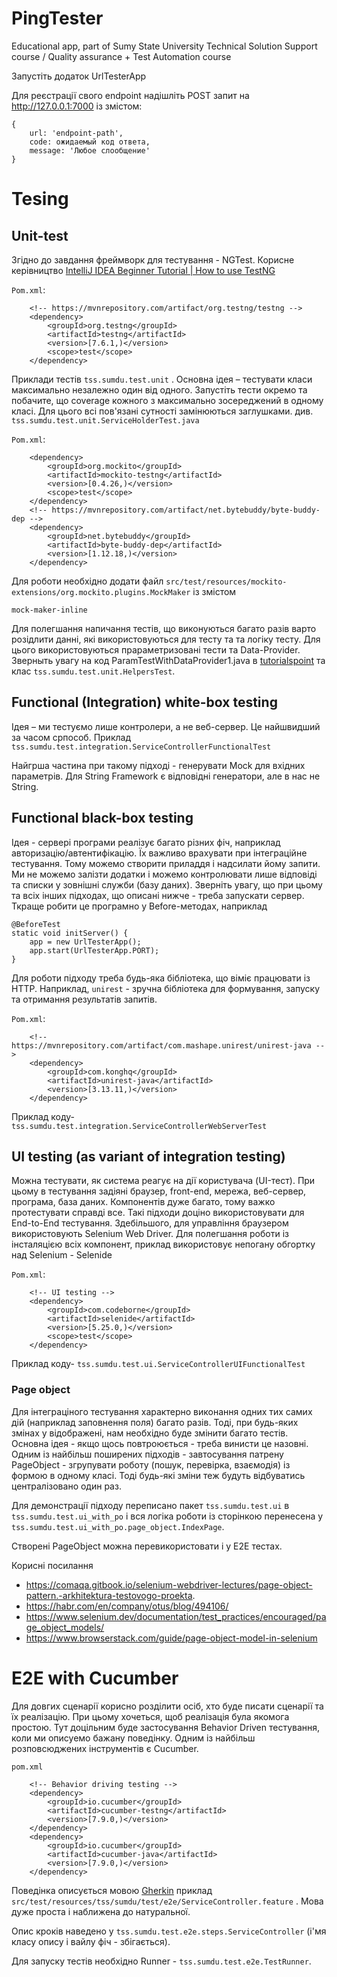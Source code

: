 # PingTester

Educational app, part of Sumy State University Technical Solution Support course / Quality assurance + Test Automation
course

Запустіть додаток UrlTesterApp

Для реєстрації свого endpoint надішліть POST запит на http://127.0.0.1:7000 із змістом:

    {
        url: 'endpoint-path',
        code: ожидаемый код ответа,
        message: 'Любое слообщение'
    } 

# Tesing

## Unit-test

Згідно до завдання фреймворк для тестування - NGTest. Корисне
керівництво  [IntelliJ IDEA Beginner Tutorial | How to use TestNG](https://youtu.be/PmpA8PtnXAk)

`Pom.xml`:

        <!-- https://mvnrepository.com/artifact/org.testng/testng -->
        <dependency>
            <groupId>org.testng</groupId>
            <artifactId>testng</artifactId>
            <version>[7.6.1,)</version>
            <scope>test</scope>
        </dependency>

Приклади тестів `tss.sumdu.test.unit` . Основна ідея – тестувати класи максимально незалежно один від одного.
Запустіть тести окремо та побачите, що coverage кожного з максимально зосереджений в одному класі.
Для цього всі пов'язані сутності замінюються заглушками. див. `tss.sumdu.test.unit.ServiceHolderTest.java`

`Pom.xml`:

        <dependency>
            <groupId>org.mockito</groupId>
            <artifactId>mockito-testng</artifactId>
            <version>[0.4.26,)</version>
            <scope>test</scope>
        </dependency>
        <!-- https://mvnrepository.com/artifact/net.bytebuddy/byte-buddy-dep -->
        <dependency>
            <groupId>net.bytebuddy</groupId>
            <artifactId>byte-buddy-dep</artifactId>
            <version>[1.12.18,)</version>
        </dependency>


Для роботи необхідно додати файл `src/test/resources/mockito-extensions/org.mockito.plugins.MockMaker`  із змістом

    mock-maker-inline

Для полегшання напичання тестів, що виконуються багато разів варто розідлити данні, які використовуються для тесту та та
логіку тесту.
Для цього використовуються прараметризовані тести та Data-Provider. Зверныть увагу на код
ParamTestWithDataProvider1.java
в [tutorialspoint](https://www.tutorialspoint.com/testng/testng_parameterized_test.htm) та
клас `tss.sumdu.test.unit.HelpersTest`.

## Functional (Integration) white-box testing

Ідея – ми тестуємо лише контролери, а не веб-сервер. Це найшвидший за часом српособ. Приклад
`tss.sumdu.test.integration.ServiceControllerFunctionalTest`

Найгрша частина при такому підході - генерувати Mock для вхідних параметрів. Для String Framework є відповідні
генератори, але в нас не String.

## Functional black-box testing

Ідея - сервері програми реалізує багато різних фіч, наприклад авторизацію/автентифікацію. Їх важливо врахувати при
інтеграційне тестування. Тому можемо створити приладдя і надсилати йому запити. Ми не можемо залізти додатки і
можемо контролювати лише відповіді та списки у зовнішні служби (базу даних). Зверніть увагу, що при цьому та всіх інших
підходах, що описані нижче - треба запускати сервер. Ткраще робити це програмно у Before-методах, наприклад

    @BeforeTest
    static void initServer() {
        app = new UrlTesterApp();
        app.start(UrlTesterApp.PORT);
    }

Для роботи підходу треба будь-яка бібліотека, що віміє працювати із HTTP. Наприклад, `unirest` - зручна бібліотека для
формування, запуску та отримання результатів запитів.

`Pom.xml`:

        <!-- https://mvnrepository.com/artifact/com.mashape.unirest/unirest-java -->
        <dependency>
            <groupId>com.konghq</groupId>
            <artifactId>unirest-java</artifactId>
            <version>[3.13.11,)</version>
        </dependency>

Приклад коду- `tss.sumdu.test.integration.ServiceControllerWebServerTest`

## UI testing (as variant of integration testing)

Можна тестувати, як система реагує на дії користувача (UI-тест). При цьому в тестування задіяні браузер,
front-end, мережа, веб-сервер, програма, база даних. Компонентів дуже багато, тому важко протестувати
справді все. Такі підходи доціно використовувати для End-to-End тестування. Здебільшого, для управління браузером
використовують Selenium Web Driver. Для полегшання роботи із інсталяцією всіх компонент, приклад використовує
непогану обгортку над Selenium - Selenide

`Pom.xml`:

        <!-- UI testing -->
        <dependency>
            <groupId>com.codeborne</groupId>
            <artifactId>selenide</artifactId>
            <version>[5.25.0,)</version>
            <scope>test</scope>
        </dependency>

Приклад коду-  `tss.sumdu.test.ui.ServiceControllerUIFunctionalTest`

### Page object

Для інтеграціного тестування характерно виконання одних тих самих дій (наприклад заповнення поля) багато разів.
Тоді, при будь-яких змінах у відображені, нам необхідно буде змінити багато тестів. Основна ідея - якщо щось
повтроюється - треба винисти це назовні. Одним із найбільш поширених підходів - завтосування патрену PageObject -
згрупувати роботу (пошук, перевірка, взаємодія) із формою в одному класі. Тоді будь-які зміни теж будуть відбуватись
централізовано один раз.

Для демонстрації підходу переписано пакет `tss.sumdu.test.ui` в `tss.sumdu.test.ui_with_po` і вся логіка роботи із
сторінкою перенесена у `tss.sumdu.test.ui_with_po.page_object.IndexPage`.

Створені PageObject можна перевикористовати і у E2E тестах.

Корисні посилання

* https://comaqa.gitbook.io/selenium-webdriver-lectures/page-object-pattern.-arkhitektura-testovogo-proekta.
* https://habr.com/en/company/otus/blog/494106/
* https://www.selenium.dev/documentation/test_practices/encouraged/page_object_models/
* https://www.browserstack.com/guide/page-object-model-in-selenium

# E2E with Cucumber

Для довгих сценарії корисно розділити осіб, хто буде писати сценарії та їх реалізацію. При цьому хочеться, щоб
реалізація була якомога простою. Тут доцільним буде застосування Behavior Driven тестування, коли ми описуемо бажану
поведінку. Одним із найбільш розповсюджених інструментів є Cucumber.

`pom.xml`

        <!-- Behavior driving testing -->
        <dependency>
            <groupId>io.cucumber</groupId>
            <artifactId>cucumber-testng</artifactId>
            <version>[7.9.0,)</version>
        </dependency>
        <dependency>
            <groupId>io.cucumber</groupId>
            <artifactId>cucumber-java</artifactId>
            <version>[7.9.0,)</version>
        </dependency>

Поведінка описується мовою [Gherkin](https://cucumber.io/docs/gherkin/reference/) приклад
`src/test/resources/tss/sumdu/test/e2e/ServiceController.feature` . Мова дуже проста і наближена до натуральної.

Опис кроків наведено у `tss.sumdu.test.e2e.steps.ServiceController` (і'мя класу опису і вайлу фіч - збігається).

Для запуску тестів необхідно Runner - `tss.sumdu.test.e2e.TestRunner`.


